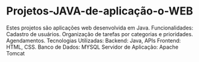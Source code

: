 # Projetos-JAVA-de-aplicação-o-WEB
Estes projetos são aplicações web desenvolvida em Java.  Funcionalidades:  Cadastro de usuários. Organização de tarefas por categorias e prioridades. Agendamentos.  Tecnologias Utilizadas:  Backend: Java, APIs Frontend: HTML, CSS. Banco de Dados: MYSQL Servidor de Aplicação: Apache Tomcat
